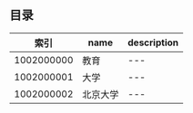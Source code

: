 ## 目录

| 索引 | name | description |
| ---- | ---- | ----------- |
| 1002000000 | 教育 | ---|
| 1002000001 | 大学 | ---|
| 1002000002 | 北京大学 | ---|
